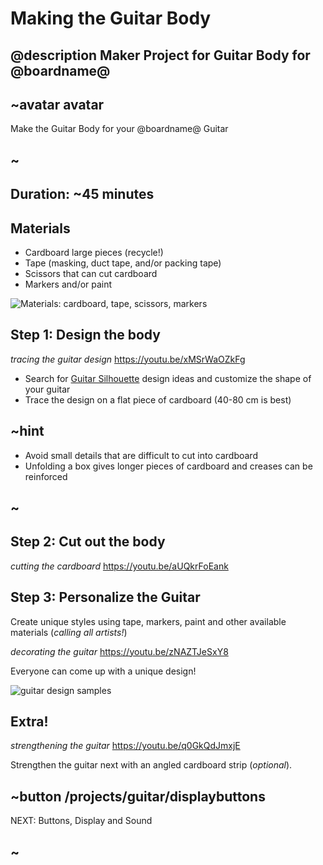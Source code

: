 # Making the Guitar Body
## @description Maker Project for Guitar Body for @boardname@

## ~avatar avatar

Make the Guitar Body for your @boardname@ Guitar

## ~

## Duration: ~45 minutes

## Materials
  * Cardboard large pieces (recycle!)
  * Tape (masking, duct tape, and/or packing tape)
  * Scissors that can cut cardboard
  * Markers and/or paint

![Materials: cardboard, tape, scissors, markers](/static/mb/projects/guitar/materials.jpg)

## Step 1: Design the body
*tracing the guitar design*
https://youtu.be/xMSrWaOZkFg

* Search for [Guitar Silhouette](https://www.bing.com/images/search?q=Guitar+Silhouettes) design ideas and customize
the shape of your guitar
* Trace the design on a flat piece of cardboard (40-80 cm is best)

## ~hint

   * Avoid small details that are difficult to cut into cardboard
   * Unfolding a box gives longer pieces of cardboard and creases can be reinforced

## ~

## Step 2: Cut out the body
*cutting the cardboard*
https://youtu.be/aUQkrFoEank


## Step 3: Personalize the Guitar

Create unique styles using tape, markers, paint and other available materials (*calling all artists!*)

*decorating the guitar*
https://youtu.be/zNAZTJeSxY8

Everyone can come up with a unique design!

![guitar design samples](/static/mb/projects/guitar/otherdesigns.jpg)

## Extra!
*strengthening the guitar*
https://youtu.be/q0GkQdJmxjE

Strengthen the guitar next with an angled cardboard strip (*optional*).

## ~button /projects/guitar/displaybuttons
NEXT: Buttons, Display and Sound
## ~